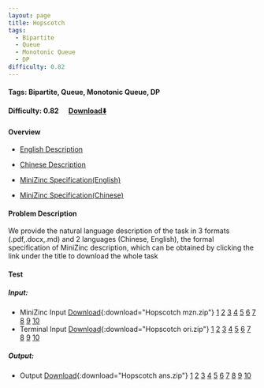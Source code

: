 ```yaml
---
layout: page
title: Hopscotch
tags:
  - Bipartite
  - Queue
  - Monotonic Queue
  - DP
difficulty: 0.82
---
```


#### Tags: Bipartite, Queue, Monotonic Queue, DP
#### Difficulty: 0.82 &nbsp;&nbsp;&nbsp;&nbsp; [Download⬇️](../../dataset/Hopscotch.zip)
#### Overview
- [English Description](../../dataset/Hopscotch/task_e.pdf)
- [Chinese Description](../../dataset/Hopscotch/task_c.pdf)
- [MiniZinc Specification(English)](../../dataset/Hopscotch/task_e_mzn.txt)

- [MiniZinc Specification(Chinese)](../../dataset/Hopscotch/task_c_mzn.txt)

#### Problem Description
We provide the natural language description of the task in 3 formats (.pdf,.docx,.md) and 2 languages (Chinese, English), the formal specification of MiniZinc description, which can be obtained by clicking the link under the title to download the whole task
#### Test
##### Input:
- MiniZinc Input [Download](../../dataset/Hopscotch/tests/mzn_form.zip){:download="Hopscotch mzn.zip"} [1](../../dataset/Hopscotch/tests/mzn_form/1_dzn.txt) [2](../../dataset/Hopscotch/tests/mzn_form/2_dzn.txt) [3](../../dataset/Hopscotch/tests/mzn_form/3_dzn.txt) [4](../../dataset/Hopscotch/tests/mzn_form/4_dzn.txt) [5](../../dataset/Hopscotch/tests/mzn_form/5_dzn.txt) [6](../../dataset/Hopscotch/tests/mzn_form/6_dzn.txt) [7](../../dataset/Hopscotch/tests/mzn_form/7_dzn.txt) [8](../../dataset/Hopscotch/tests/mzn_form/8_dzn.txt) [9](../../dataset/Hopscotch/tests/mzn_form/9_dzn.txt) [10](../../dataset/Hopscotch/tests/mzn_form/10_dzn.txt) 
- Terminal Input [Download](../../dataset/Hopscotch/tests/origin_form.zip){:download="Hopscotch ori.zip"} [1](../../dataset/Hopscotch/tests/origin_form/1.in) [2](../../dataset/Hopscotch/tests/origin_form/2.in) [3](../../dataset/Hopscotch/tests/origin_form/3.in) [4](../../dataset/Hopscotch/tests/origin_form/4.in) [5](../../dataset/Hopscotch/tests/origin_form/5.in) [6](../../dataset/Hopscotch/tests/origin_form/6.in) [7](../../dataset/Hopscotch/tests/origin_form/7.in) [8](../../dataset/Hopscotch/tests/origin_form/8.in) [9](../../dataset/Hopscotch/tests/origin_form/9.in) [10](../../dataset/Hopscotch/tests/origin_form/10.in) 

##### Output:
- Output [Download](../../dataset/Hopscotch/tests/ans.zip){:download="Hopscotch ans.zip"} [1](../../dataset/Hopscotch/tests/ans/1_out.txt) [2](../../dataset/Hopscotch/tests/ans/2_out.txt) [3](../../dataset/Hopscotch/tests/ans/3_out.txt) [4](../../dataset/Hopscotch/tests/ans/4_out.txt) [5](../../dataset/Hopscotch/tests/ans/5_out.txt) [6](../../dataset/Hopscotch/tests/ans/6_out.txt) [7](../../dataset/Hopscotch/tests/ans/7_out.txt) [8](../../dataset/Hopscotch/tests/ans/8_out.txt) [9](../../dataset/Hopscotch/tests/ans/9_out.txt) [10](../../dataset/Hopscotch/tests/ans/10_out.txt) 

